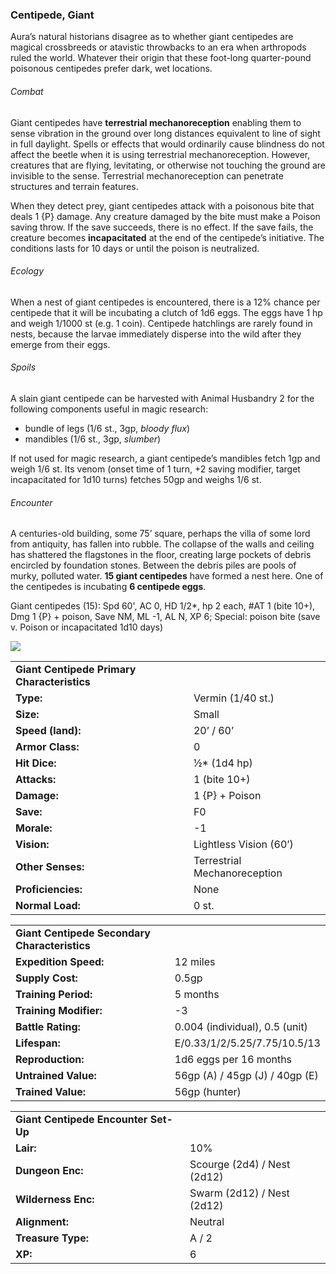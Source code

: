 ### Centipede, Giant

Aura’s natural historians disagree as to whether giant centipedes are magical crossbreeds or atavistic throwbacks to an era when arthropods ruled the world. Whatever their origin that these foot-long quarter-pound poisonous centipedes prefer dark, wet locations.

###### Combat

Giant centipedes have **terrestrial mechanoreception** enabling them to sense vibration in the ground over long distances equivalent to line of sight in full daylight. Spells or effects that would ordinarily cause blindness do not affect the beetle when it is using terrestrial mechanoreception. However, creatures that are flying, levitating, or otherwise not touching the ground are invisible to the sense. Terrestrial mechanoreception can penetrate structures and terrain features.

When they detect prey, giant centipedes attack with a poisonous bite that deals 1 {P} damage. Any creature damaged by the bite must make a Poison saving throw. If the save succeeds, there is no effect. If the save fails, the creature becomes **incapacitated** at the end of the centipede’s initiative. The conditions lasts for 10 days or until the poison is neutralized.

###### Ecology

When a nest of giant centipedes is encountered, there is a 12% chance per centipede that it will be incubating a clutch of 1d6 eggs. The eggs have 1 hp and weigh 1/1000 st (e.g. 1 coin). Centipede hatchlings are rarely found in nests, because the larvae immediately disperse into the wild after they emerge from their eggs.

###### Spoils

A slain giant centipede can be harvested with Animal Husbandry 2 for the following components useful in magic research:

* bundle of legs (1/6 st., 3gp, *bloody flux*)
* mandibles (1/6 st., 3gp, *slumber*)

If not used for magic research, a giant centipede’s mandibles fetch 1gp and weigh 1/6 st. Its venom (onset time of 1 turn, +2 saving modifier, target incapacitated for 1d10 turns) fetches 50gp and weighs 1/6 st.

###### Encounter

A centuries-old building, some 75’ square, perhaps the villa of some lord from antiquity, has fallen into rubble. The collapse of the walls and ceiling has shattered the flagstones in the floor, creating large pockets of debris encircled by foundation stones. Between the debris piles are pools of murky, polluted water. **15 giant centipedes** have formed a nest here. One of the centipedes is incubating **6 centipede eggs**.

Giant centipedes (15): Spd 60', AC 0, HD 1/2\*, hp 2 each, #AT 1 (bite 10+), Dmg 1 {P} + poison, Save NM, ML -1, AL N, XP 6; Special: poison bite (save v. Poison or incapacitated 1d10 days)

![](data:image/png;base64...)

|  |  |
| --- | --- |
| **Giant Centipede Primary Characteristics** | |
| **Type:** | Vermin (1/40 st.) |
| **Size:** | Small |
| **Speed (land):** | 20’ / 60’ |
| **Armor Class:** | 0 |
| **Hit Dice:** | ½\* (1d4 hp) |
| **Attacks:** | 1 (bite 10+) |
| **Damage:** | 1 {P} + Poison |
| **Save:** | F0 |
| **Morale:** | -1 |
| **Vision:** | Lightless Vision (60’) |
| **Other Senses:** | Terrestrial Mechanoreception |
| **Proficiencies:** | None |
| **Normal Load:** | 0 st. |

|  |  |
| --- | --- |
| **Giant Centipede Secondary Characteristics** | |
| **Expedition Speed:** | 12 miles |
| **Supply Cost:** | 0.5gp |
| **Training Period:** | 5 months |
| **Training Modifier:** | -3 |
| **Battle Rating:** | 0.004 (individual), 0.5 (unit) |
| **Lifespan:** | E/0.33/1/2/5.25/7.75/10.5/13 |
| **Reproduction:** | 1d6 eggs per 16 months |
| **Untrained Value:** | 56gp (A) / 45gp (J) / 40gp (E) |
| **Trained Value:** | 56gp (hunter) |

|  |  |
| --- | --- |
| **Giant Centipede Encounter Set-Up** | |
| **Lair:** | 10% |
| **Dungeon Enc:** | Scourge (2d4) / Nest (2d12) |
| **Wilderness Enc:** | Swarm (2d12) / Nest (2d12) |
| **Alignment:** | Neutral |
| **Treasure Type:** | A / 2 |
| **XP:** | 6 |
